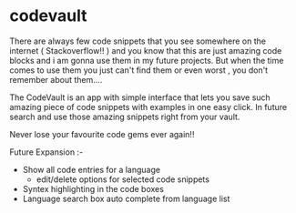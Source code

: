 # codevault
There are always few code snippets that you see somewhere on the internet ( Stackoverflow!! ) and you know that this are just amazing code blocks and i am gonna use them in my future projects.
But when the time comes to use them you just can't find them or even worst , you don't remember about them....

The CodeVault is an app with simple interface that lets you save such amazing piece of code snippets with examples in one easy click. In future search and use those amazing snippets right from your vault.

Never lose your favourite code gems ever again!!


Future Expansion :-
- Show all code entries for a language
    - edit/delete options for selected code snippets
- Syntex highlighting in the code boxes
- Language search box auto complete from language list
